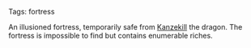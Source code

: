 Tags: fortress

An illusioned fortress, temporarily safe from [Kanzekill](Kanzekill) the dragon. The fortress is impossible to find but contains enumerable riches.